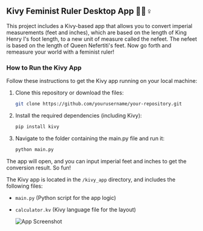 ## Kivy Feminist Ruler Desktop App 🦶📏♀️

This project includes a Kivy-based app that allows you to convert imperial measurements (feet and inches), which are based on the length of King Henry I's foot length, to a new unit of measure called the nefeet. The nefeet is based on the length of Queen Nefertiti's feet. Now go forth and remeasure your world with a feminist ruler!

### How to Run the Kivy App

Follow these instructions to get the Kivy app running on your local machine:

1. Clone this repository or download the files:
   ```bash
   git clone https://github.com/yourusername/your-repository.git
2. Install the required dependencies (including Kivy):
     ```bash
    pip install kivy
3. Navigate to the folder containing the main.py file and run it:
   ```bash
   python main.py

The app will open, and you can input imperial feet and inches to get the conversion result. So fun!

The Kivy app is located in the `/kivy_app` directory, and includes the following files:
- `main.py` (Python script for the app logic)
- `calculator.kv` (Kivy language file for the layout)

  ![App Screenshot](C:\Users\PCCStudent\Pictures\Screenshots\Feminist_Ruler_Desktop_App.png)


